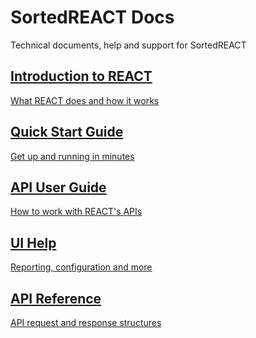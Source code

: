 <style type="text/css">
    .col-md-10 {
        width: 100%;
    }

    .sideaffix {
        display: none;
    }

    .subnav {
        display: none !important;
    }
</style>

<div class="header-container">
    <h1 id="big-header" class="text--underlined text--header"><span>SortedREACT </span><span>Docs</span></h1>
    <p class="text--center">
        Technical documents, help and support for SortedREACT
    </p>
</div>
<div class="button-container">
    <a href="/react/help/overview.html">
        <div class="homepage-container">
            <h2>Introduction to REACT</h2>
            <p>
                What REACT does and how it works
            </p>
        </div>
    </a>
    <a href="/react/help/quick-start.html">
        <div class="homepage-container">
            <h2>Quick Start Guide</h2>
            <p>
                Get up and running in minutes
            </p>
        </div>
    </a>
    <a href="/react/help/integration-guide.html">
        <div class="homepage-container">
            <h2>API User Guide</h2>
            <p>
                How to work with REACT's APIs
            </p>
        </div>
    </a>
    <a href="/react/help/ui-help.html">
        <div class="homepage-container">
            <h2>UI Help</h2>
            <p>
                Reporting, configuration and more
            </p>
        </div>
    </a>
    <a href="https://docs.sorted.com/react/api">
        <div class="homepage-container">
            <h2>API Reference</h2>
            <p>
                API request and response structures
            </p>
        </div>
    </a>      
</div>
